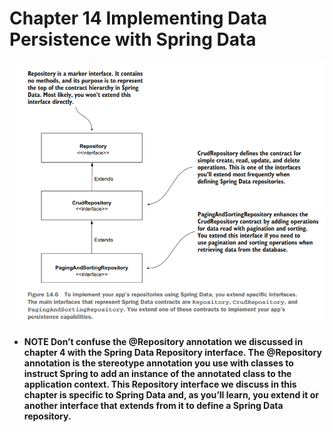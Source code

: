 # Chapter 14 Implementing Data Persistence with Spring Data

<img src="img/sdrepo.png">

- **NOTE Don’t confuse the @Repository annotation we discussed in chapter 4
with the Spring Data Repository interface. The @Repository annotation is
the stereotype annotation you use with classes to instruct Spring to add an
instance of the annotated class to the application context. This Repository
interface we discuss in this chapter is specific to Spring Data and, as you’ll
learn, you extend it or another interface that extends from it to define a
Spring Data repository.**

